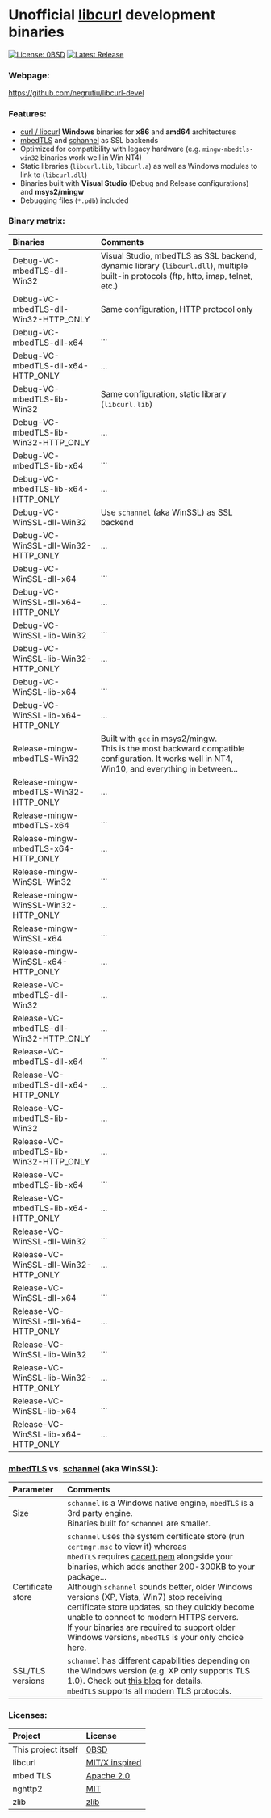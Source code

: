 # Unofficial [libcurl](https://curl.haxx.se/) development binaries

[![License: 0BSD](https://img.shields.io/badge/License-0BSD-blue.svg)](/LICENSE)
[![Latest Release](https://img.shields.io/badge/dynamic/json.svg?label=Latest%20Release&url=https%3A%2F%2Fapi.github.com%2Frepos%2Fnegrutiu%2Flibcurl-devel%2Freleases%2Flatest&query=%24.name&colorB=orange)](../../releases/latest)

### Webpage:
https://github.com/negrutiu/libcurl-devel

### Features:
* [curl / libcurl](https://curl.haxx.se/) **Windows** binaries for **x86** and **amd64** architectures
* [mbedTLS](https://tls.mbed.org/) and [schannel](https://docs.microsoft.com/en-us/windows/win32/secauthn/secure-channel) as SSL backends
* Optimized for compatibility with legacy hardware (e.g. `mingw-mbedtls-win32` binaries work well in Win NT4)
* Static libraries (`libcurl.lib`, `libcurl.a`) as well as Windows modules to link to (`libcurl.dll`)
* Binaries built with **Visual Studio** (Debug and Release configurations) and **msys2/mingw**
* Debugging files (`*.pdb`) included

### Binary matrix:
Binaries|Comments
:---|:---
Debug-VC-mbedTLS-dll-Win32|Visual Studio, mbedTLS as SSL backend, dynamic library (`libcurl.dll`), multiple built-in protocols (ftp, http, imap, telnet, etc.)
Debug-VC-mbedTLS-dll-Win32-HTTP_ONLY|Same configuration, HTTP protocol only
Debug-VC-mbedTLS-dll-x64|...
Debug-VC-mbedTLS-dll-x64-HTTP_ONLY|...
Debug-VC-mbedTLS-lib-Win32|Same configuration, static library (`libcurl.lib`)
Debug-VC-mbedTLS-lib-Win32-HTTP_ONLY|...
Debug-VC-mbedTLS-lib-x64|...
Debug-VC-mbedTLS-lib-x64-HTTP_ONLY|...
Debug-VC-WinSSL-dll-Win32|Use `schannel` (aka WinSSL) as SSL backend
Debug-VC-WinSSL-dll-Win32-HTTP_ONLY|...
Debug-VC-WinSSL-dll-x64|...
Debug-VC-WinSSL-dll-x64-HTTP_ONLY|...
Debug-VC-WinSSL-lib-Win32|...
Debug-VC-WinSSL-lib-Win32-HTTP_ONLY|...
Debug-VC-WinSSL-lib-x64|...
Debug-VC-WinSSL-lib-x64-HTTP_ONLY|...
Release-mingw-mbedTLS-Win32|Built with `gcc` in msys2/mingw.<br>This is the most backward compatible configuration. It works well in NT4, Win10, and everything in between...
Release-mingw-mbedTLS-Win32-HTTP_ONLY|...
Release-mingw-mbedTLS-x64|...
Release-mingw-mbedTLS-x64-HTTP_ONLY|...
Release-mingw-WinSSL-Win32|...
Release-mingw-WinSSL-Win32-HTTP_ONLY|...
Release-mingw-WinSSL-x64|...
Release-mingw-WinSSL-x64-HTTP_ONLY|...
Release-VC-mbedTLS-dll-Win32|...
Release-VC-mbedTLS-dll-Win32-HTTP_ONLY|...
Release-VC-mbedTLS-dll-x64|...
Release-VC-mbedTLS-dll-x64-HTTP_ONLY|...
Release-VC-mbedTLS-lib-Win32|...
Release-VC-mbedTLS-lib-Win32-HTTP_ONLY|...
Release-VC-mbedTLS-lib-x64|...
Release-VC-mbedTLS-lib-x64-HTTP_ONLY|...
Release-VC-WinSSL-dll-Win32|...
Release-VC-WinSSL-dll-Win32-HTTP_ONLY|...
Release-VC-WinSSL-dll-x64|...
Release-VC-WinSSL-dll-x64-HTTP_ONLY|...
Release-VC-WinSSL-lib-Win32|...
Release-VC-WinSSL-lib-Win32-HTTP_ONLY|...
Release-VC-WinSSL-lib-x64|...
Release-VC-WinSSL-lib-x64-HTTP_ONLY|...

### [mbedTLS](https://tls.mbed.org/) vs. [schannel](https://docs.microsoft.com/en-us/windows/win32/secauthn/secure-channel) (aka WinSSL):
Parameter|Comments
:---|:---
Size|`schannel` is a Windows native engine, `mbedTLS` is a 3rd party engine.<br>Binaries built for `schannel` are smaller.
Certificate store|`schannel` uses the system certificate store (run `certmgr.msc` to view it) whereas <br>`mbedTLS` requires [cacert.pem](https://curl.haxx.se/ca/cacert.pem) alongside your binaries, which adds another 200-300KB to your package...<br>Although `schannel` sounds better, older Windows versions (XP, Vista, Win7) stop receiving certificate store updates, so they quickly become unable to connect to modern HTTPS servers.<br>If your binaries are required to support older Windows versions, `mbedTLS` is your only choice here.
SSL/TLS versions|`schannel` has different capabilities depending on the Windows version (e.g. XP only supports TLS 1.0). Check out [this blog](https://docs.microsoft.com/en-us/archive/blogs/kaushal/support-for-ssltls-protocols-on-windows) for details.<br>`mbedTLS` supports all modern TLS protocols.

### Licenses:
Project|License
:---|:---
This project itself|[0BSD](LICENSE)
libcurl|[MIT/X inspired](https://curl.haxx.se/docs/copyright.html)
mbed TLS|[Apache 2.0](https://tls.mbed.org/how-to-get)
nghttp2|[MIT](https://github.com/nghttp2/nghttp2/blob/master/COPYING)
zlib|[zlib](https://www.zlib.net/zlib_license.html)
